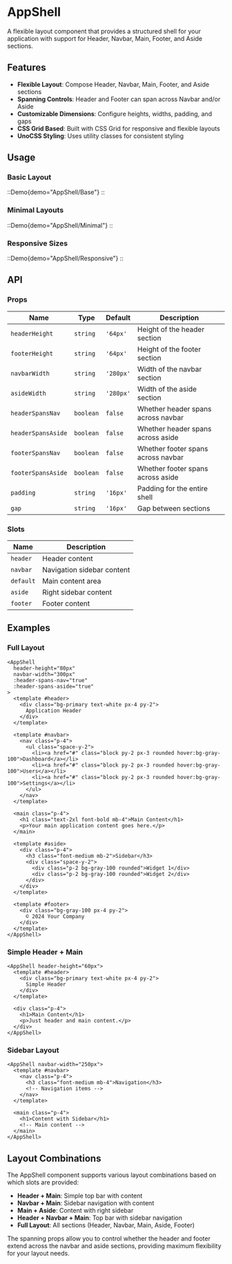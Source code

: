 # AppShell

A flexible layout component that provides a structured shell for your application with support for Header, Navbar, Main, Footer, and Aside sections.

## Features

- **Flexible Layout**: Compose Header, Navbar, Main, Footer, and Aside sections
- **Spanning Controls**: Header and Footer can span across Navbar and/or Aside
- **Customizable Dimensions**: Configure heights, widths, padding, and gaps
- **CSS Grid Based**: Built with CSS Grid for responsive and flexible layouts
- **UnoCSS Styling**: Uses utility classes for consistent styling

## Usage

### Basic Layout

::Demo{demo="AppShell/Base"}
::

### Minimal Layouts

::Demo{demo="AppShell/Minimal"}
::

### Responsive Sizes

::Demo{demo="AppShell/Responsive"}
::

## API

### Props

| Name               | Type      | Default   | Description                        |
| ------------------ | --------- | --------- | ---------------------------------- |
| `headerHeight`     | `string`  | `'64px'`  | Height of the header section       |
| `footerHeight`     | `string`  | `'64px'`  | Height of the footer section       |
| `navbarWidth`      | `string`  | `'280px'` | Width of the navbar section        |
| `asideWidth`       | `string`  | `'280px'` | Width of the aside section         |
| `headerSpansNav`   | `boolean` | `false`   | Whether header spans across navbar |
| `headerSpansAside` | `boolean` | `false`   | Whether header spans across aside  |
| `footerSpansNav`   | `boolean` | `false`   | Whether footer spans across navbar |
| `footerSpansAside` | `boolean` | `false`   | Whether footer spans across aside  |
| `padding`          | `string`  | `'16px'`  | Padding for the entire shell       |
| `gap`              | `string`  | `'16px'`  | Gap between sections               |

### Slots

| Name      | Description                |
| --------- | -------------------------- |
| `header`  | Header content             |
| `navbar`  | Navigation sidebar content |
| `default` | Main content area          |
| `aside`   | Right sidebar content      |
| `footer`  | Footer content             |

## Examples

### Full Layout

```vue
<AppShell
  header-height="80px"
  navbar-width="300px"
  :header-spans-nav="true"
  :header-spans-aside="true"
>
  <template #header>
    <div class="bg-primary text-white px-4 py-2">
      Application Header
    </div>
  </template>

  <template #navbar>
    <nav class="p-4">
      <ul class="space-y-2">
        <li><a href="#" class="block py-2 px-3 rounded hover:bg-gray-100">Dashboard</a></li>
        <li><a href="#" class="block py-2 px-3 rounded hover:bg-gray-100">Users</a></li>
        <li><a href="#" class="block py-2 px-3 rounded hover:bg-gray-100">Settings</a></li>
      </ul>
    </nav>
  </template>

  <main class="p-4">
    <h1 class="text-2xl font-bold mb-4">Main Content</h1>
    <p>Your main application content goes here.</p>
  </main>

  <template #aside>
    <div class="p-4">
      <h3 class="font-medium mb-2">Sidebar</h3>
      <div class="space-y-2">
        <div class="p-2 bg-gray-100 rounded">Widget 1</div>
        <div class="p-2 bg-gray-100 rounded">Widget 2</div>
      </div>
    </div>
  </template>

  <template #footer>
    <div class="bg-gray-100 px-4 py-2">
      © 2024 Your Company
    </div>
  </template>
</AppShell>
```

### Simple Header + Main

```vue
<AppShell header-height="60px">
  <template #header>
    <div class="bg-primary text-white px-4 py-2">
      Simple Header
    </div>
  </template>

  <div class="p-4">
    <h1>Main Content</h1>
    <p>Just header and main content.</p>
  </div>
</AppShell>
```

### Sidebar Layout

```vue
<AppShell navbar-width="250px">
  <template #navbar>
    <nav class="p-4">
      <h3 class="font-medium mb-4">Navigation</h3>
      <!-- Navigation items -->
    </nav>
  </template>

  <main class="p-4">
    <h1>Content with Sidebar</h1>
    <!-- Main content -->
  </main>
</AppShell>
```

## Layout Combinations

The AppShell component supports various layout combinations based on which slots are provided:

- **Header + Main**: Simple top bar with content
- **Navbar + Main**: Sidebar navigation with content
- **Main + Aside**: Content with right sidebar
- **Header + Navbar + Main**: Top bar with sidebar navigation
- **Full Layout**: All sections (Header, Navbar, Main, Aside, Footer)

The spanning props allow you to control whether the header and footer extend across the navbar and aside sections, providing maximum flexibility for your layout needs.
